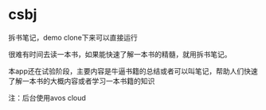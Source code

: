 csbj
====

拆书笔记，demo clone下来可以直接运行

很难有时间去读一本书，如果能快速了解一本书的精髓，就用拆书笔记。

本app还在试验阶段，主要内容是牛逼书籍的总结或者可以叫笔记，帮助人们快速了解一本书的大概内容或者学习一本书籍的知识

注：后台使用avos cloud
